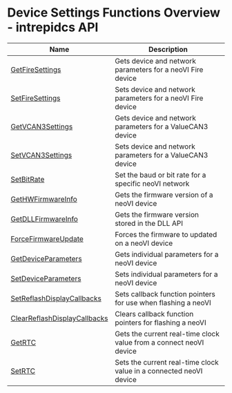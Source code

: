 # Device Settings Functions Overview - intrepidcs API

| Name                                                                                                                         | Description                                                        |
| ---------------------------------------------------------------------------------------------------------------------------- | ------------------------------------------------------------------ |
| [GetFireSettings](neovi-fire-intrepidcs-api/getfiresettings-method-intrepidcs-api.md)                                        | Gets device and network parameters for a neoVI Fire device         |
| [SetFireSettings](neovi-fire-intrepidcs-api/setfiresettings-method-intrepidcs-api.md)                                        | Sets device and network parameters for a neoVI Fire device         |
| [GetVCAN3Settings](valuecan3-intrepidcs-api/getvcan3settings-method-intrepidcs-api.md)                                       | Gets device and network parameters for a ValueCAN3 device          |
| [SetVCAN3Settings](valuecan3-intrepidcs-api/setvcan3settings-method-intrepidcs-api.md)                                       | Sets device and network parameters for a ValueCAN3 device          |
| [SetBitRate](general-device-settings-intrepidcs-api/setbitrate-method-intrepidcs-api.md)                                     | Set the baud or bit rate for a specific neoVI network              |
| [GetHWFirmwareInfo](general-device-settings-intrepidcs-api/gethwfirmwareinfo-method-intrepidcs-api.md)                       | Gets the firmware version of a neoVI device                        |
| [GetDLLFirmwareInfo](general-device-settings-intrepidcs-api/getdllfirmwareinfo-method-intrepidcs-api.md)                     | Gets the firmware version stored in the DLL API                    |
| [ForceFirmwareUpdate](general-device-settings-intrepidcs-api/forcefirmwareupdate-method-intrepidcs-api.md)                   | Forces the firmware to updated on a neoVI device                   |
| [GetDeviceParameters](general-device-settings-intrepidcs-api/getdeviceparameters-method-intrepidcs-api.md)                   | Gets individual parameters for a neoVI device                      |
| [SetDeviceParameters](general-device-settings-intrepidcs-api/setdeviceparameters-method-intrepidcs-api.md)                   | Sets individual parameters for a neoVI device                      |
| [SetReflashDisplayCallbacks](general-device-settings-intrepidcs-api/setreflashdisplaycallbacks-method-intrepidcs-api.md)     | Sets callback function pointers for use when flashing a neoVI      |
| [ClearReflashDisplayCallbacks](general-device-settings-intrepidcs-api/clearreflashdisplaycallbacks-method-intrepidcs-api.md) | Clears callback function pointers for flashing a neoVI             |
| [GetRTC](general-device-settings-intrepidcs-api/getrtc-method-intrepidcs-api.md)                                             | Gets the current real-time clock value from a connect neoVI device |
| [SetRTC](general-device-settings-intrepidcs-api/setrtc-method-intrepidcs-api.md)                                             | Sets the current real-time clock value in a connected neoVI device |
